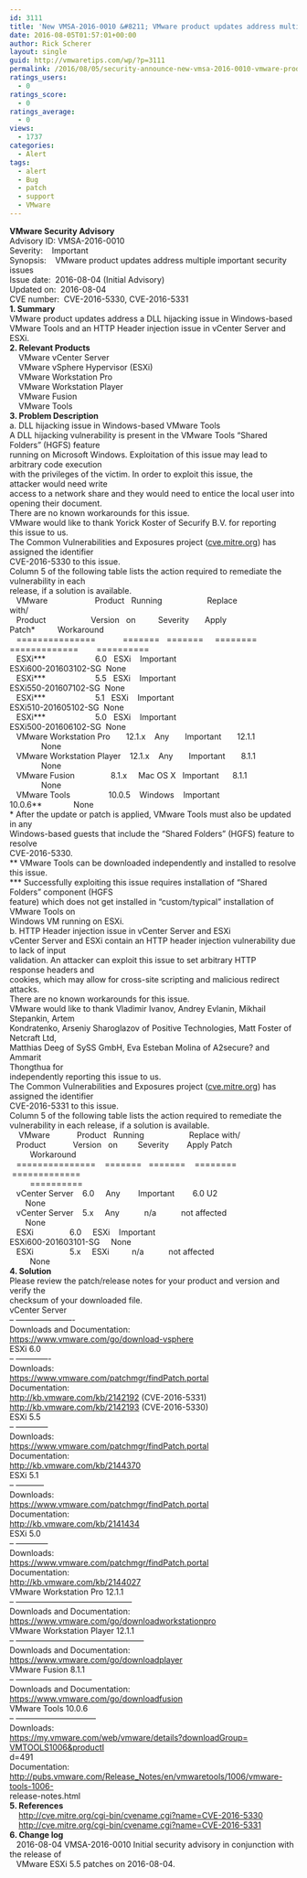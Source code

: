 ```yaml
---
id: 3111
title: 'New VMSA-2016-0010 &#8211; VMware product updates address multiple important security'
date: 2016-08-05T01:57:01+00:00
author: Rick Scherer
layout: single
guid: http://vmwaretips.com/wp/?p=3111
permalink: /2016/08/05/security-announce-new-vmsa-2016-0010-vmware-product-updates-address-multiple-important-security/
ratings_users:
  - 0
ratings_score:
  - 0
ratings_average:
  - 0
views:
  - 1737
categories:
  - Alert
tags:
  - alert
  - Bug
  - patch
  - support
  - VMware
---
```

<div>
  <strong>VMware Security Advisory</strong>
</div>

<div>
</div>

<div>
  Advisory ID: VMSA-2016-0010
</div>

<div>
  Severity:    Important
</div>

<div>
  Synopsis:    VMware product updates address multiple important security
</div>

<div>
  issues
</div>

<div>
  Issue date:  2016-08-04 (Initial Advisory)
</div>

<div>
  Updated on:  2016-08-04
</div>

<div>
  CVE number:  CVE-2016-5330, CVE-2016-5331
</div>

<div>
</div>

<div>
  <strong>1. Summary</strong>
</div>

<div>
</div>

<div>
  VMware product updates address a DLL hijacking issue in Windows-based
</div>

<div>
  VMware Tools and an HTTP Header injection issue in vCenter Server and ESXi.
</div>

<div>
  <!--more-->
</div>

<div>
</div>

<div>
  <strong>2. Relevant Products</strong>
</div>

<div>
</div>

<div>
      VMware vCenter Server
</div>

<div>
      VMware vSphere Hypervisor (ESXi)
</div>

<div>
      VMware Workstation Pro
</div>

<div>
      VMware Workstation Player
</div>

<div>
      VMware Fusion
</div>

<div>
      VMware Tools
</div>

<div>
</div>

<div>
  <strong>3. Problem Description</strong>
</div>

<div>
</div>

<div>
  a. DLL hijacking issue in Windows-based VMware Tools
</div>

<div>
</div>

<div>
</div>

<div>
  A DLL hijacking vulnerability is present in the VMware Tools &#8220;Shared
</div>

<div>
  Folders&#8221; (HGFS) feature
</div>

<div>
  running on Microsoft Windows. Exploitation of this issue may lead to
</div>

<div>
  arbitrary code execution
</div>

<div>
  with the privileges of the victim. In order to exploit this issue, the
</div>

<div>
  attacker would need write
</div>

<div>
  access to a network share and they would need to entice the local user into
</div>

<div>
  opening their document.
</div>

<div>
</div>

<div>
  There are no known workarounds for this issue.
</div>

<div>
</div>

<div>
  VMware would like to thank Yorick Koster of Securify B.V. for reporting
</div>

<div>
  this issue to us.
</div>

<div>
</div>

<div>
  The Common Vulnerabilities and Exposures project (<a href="http://cve.mitre.org/" target="_blank" data-saferedirecturl="https://www.google.com/url?hl=en&q=http://cve.mitre.org&source=gmail&ust=1471121784822000&usg=AFQjCNH7Z-sCXepSN9YEkYLhAz0huwIE2Q">cve.mitre.org</a>) has
</div>

<div>
  assigned the identifier
</div>

<div>
  CVE-2016-5330 to this issue.
</div>

<div>
</div>

<div>
  Column 5 of the following table lists the action required to remediate the
</div>

<div>
  vulnerability in each
</div>

<div>
  release, if a solution is available.
</div>

<div>
</div>

<div>
     VMware                     Product   Running                    Replace
</div>

<div>
  with/
</div>

<div>
     Product                    Version   on          Severity       Apply
</div>

<div>
  Patch*          Workaround
</div>

<div>
     ===============            =======   =======     ========
</div>

<div>
  =============        ==========
</div>

<div>
     ESXi***                      6.0   ESXi    Important
</div>

<div>
  ESXi600-201603102-SG  None
</div>

<div>
     ESXi***                      5.5   ESXi    Important
</div>

<div>
  ESXi550-201607102-SG  None
</div>

<div>
     ESXi***                      5.1   ESXi    Important
</div>

<div>
  ESXi510-201605102-SG  None
</div>

<div>
     ESXi***                      5.0   ESXi    Important
</div>

<div>
  ESXi500-201606102-SG  None
</div>

<div>
     VMware Workstation Pro       12.1.x    Any       Important       12.1.1
</div>

<div>
                None
</div>

<div>
     VMware Workstation Player    12.1.x    Any       Important       8.1.1
</div>

<div>
                None
</div>

<div>
     VMware Fusion                8.1.x     Mac OS X   Important      8.1.1
</div>

<div>
                None
</div>

<div>
     VMware Tools                 10.0.5    Windows    Important
</div>

<div>
  10.0.6**              None
</div>

<div>
</div>

<div>
  * After the update or patch is applied, VMware Tools must also be updated
</div>

<div>
  in any
</div>

<div>
  Windows-based guests that include the &#8220;Shared Folders&#8221; (HGFS) feature to
</div>

<div>
  resolve
</div>

<div>
  CVE-2016-5330.
</div>

<div>
</div>

<div>
  ** VMware Tools can be downloaded independently and installed to resolve
</div>

<div>
  this issue.
</div>

<div>
</div>

<div>
  *** Successfully exploiting this issue requires installation of &#8220;Shared
</div>

<div>
  Folders&#8221; component (HGFS
</div>

<div>
  feature) which does not get installed in &#8220;custom/typical&#8221; installation of
</div>

<div>
  VMware Tools on
</div>

<div>
  Windows VM running on ESXi.
</div>

<div>
</div>

<div>
</div>

<div>
  b. HTTP Header injection issue in vCenter Server and ESXi
</div>

<div>
</div>

<div>
  vCenter Server and ESXi contain an HTTP header injection vulnerability due
</div>

<div>
  to lack of input
</div>

<div>
  validation. An attacker can exploit this issue to set arbitrary HTTP
</div>

<div>
  response headers and
</div>

<div>
  cookies, which may allow for cross-site scripting and malicious redirect
</div>

<div>
  attacks.
</div>

<div>
</div>

<div>
  There are no known workarounds for this issue.
</div>

<div>
</div>

<div>
  VMware would like to thank Vladimir Ivanov, Andrey Evlanin, Mikhail
</div>

<div>
  Stepankin, Artem
</div>

<div>
  Kondratenko, Arseniy Sharoglazov of Positive Technologies, Matt Foster of
</div>

<div>
  Netcraft Ltd,
</div>

<div>
  Matthias Deeg of SySS GmbH, Eva Esteban Molina of A2secure? and Ammarit
</div>

<div>
  Thongthua for
</div>

<div>
  independently reporting this issue to us.
</div>

<div>
</div>

<div>
</div>

<div>
</div>

<div>
  The Common Vulnerabilities and Exposures project (<a href="http://cve.mitre.org/" target="_blank" data-saferedirecturl="https://www.google.com/url?hl=en&q=http://cve.mitre.org&source=gmail&ust=1471121784822000&usg=AFQjCNH7Z-sCXepSN9YEkYLhAz0huwIE2Q">cve.mitre.org</a>) has
</div>

<div>
  assigned the identifier
</div>

<div>
  CVE-2016-5331 to this issue.
</div>

<div>
</div>

<div>
</div>

<div>
</div>

<div>
  Column 5 of the following table lists the action required to remediate the
</div>

<div>
  vulnerability in each release, if a solution is available.
</div>

<div>
</div>

<div>
      VMware            Product   Running                    Replace with/
</div>

<div>
     Product            Version   on         Severity        Apply Patch
</div>

<div>
           Workaround
</div>

<div>
     ===============    =======   =======    ========        =============
</div>

<div>
           ==========
</div>

<div>
     vCenter Server    6.0     Any        Important        6.0 U2
</div>

<div>
         None
</div>

<div>
     vCenter Server    5.x     Any           n/a           not affected
</div>

<div>
         None
</div>

<div>
     ESXi                6.0     ESXi    Important
</div>

<div>
  ESXi600-201603101-SG     None
</div>

<div>
     ESXi                5.x     ESXi          n/a           not affected
</div>

<div>
           None
</div>

<div>
</div>

<div>
  <strong>4. Solution</strong>
</div>

<div>
</div>

<div>
  Please review the patch/release notes for your product and version and
</div>

<div>
  verify the
</div>

<div>
  checksum of your downloaded file.
</div>

<div>
</div>

<div>
  vCenter Server
</div>

<div>
  &#8211; &#8212;&#8212;&#8212;&#8212;&#8212;&#8212;&#8212;-
</div>

<div>
  Downloads and Documentation:
</div>

<div>
  <a href="https://www.vmware.com/go/download-vsphere" target="_blank" data-saferedirecturl="https://www.google.com/url?hl=en&q=https://www.vmware.com/go/download-vsphere&source=gmail&ust=1471121784822000&usg=AFQjCNE23zcRtAeHsiNla6_DGAxOw0IoIg">https://www.vmware.com/go/<wbr>download-vsphere</wbr></a>
</div>

<div>
</div>

<div>
  ESXi 6.0
</div>

<div>
  &#8211; &#8212;&#8212;&#8212;&#8212;-
</div>

<div>
  Downloads:
</div>

<div>
  <a href="https://www.vmware.com/patchmgr/findPatch.portal" target="_blank" data-saferedirecturl="https://www.google.com/url?hl=en&q=https://www.vmware.com/patchmgr/findPatch.portal&source=gmail&ust=1471121784822000&usg=AFQjCNGGR_KzGbzMFjEks1Feocp-buws2g">https://www.vmware.com/<wbr>patchmgr/findPatch.portal</wbr></a>
</div>

<div>
  Documentation:
</div>

<div>
  <a href="http://kb.vmware.com/kb/2142192" target="_blank" data-saferedirecturl="https://www.google.com/url?hl=en&q=http://kb.vmware.com/kb/2142192&source=gmail&ust=1471121784822000&usg=AFQjCNEH4IYkYeOIR4wtbuElW4ld6gpZ2g">http://kb.vmware.com/kb/<wbr>2142192</wbr></a> (CVE-2016-5331)
</div>

<div>
  <a href="http://kb.vmware.com/kb/2142193" target="_blank" data-saferedirecturl="https://www.google.com/url?hl=en&q=http://kb.vmware.com/kb/2142193&source=gmail&ust=1471121784822000&usg=AFQjCNGywoGX6CSV1PFlO6SPsjOzqTRwTg">http://kb.vmware.com/kb/<wbr>2142193</wbr></a> (CVE-2016-5330)
</div>

<div>
</div>

<div>
  ESXi 5.5
</div>

<div>
  &#8211; &#8212;&#8212;&#8212;&#8212;
</div>

<div>
  Downloads:
</div>

<div>
  <a href="https://www.vmware.com/patchmgr/findPatch.portal" target="_blank" data-saferedirecturl="https://www.google.com/url?hl=en&q=https://www.vmware.com/patchmgr/findPatch.portal&source=gmail&ust=1471121784822000&usg=AFQjCNGGR_KzGbzMFjEks1Feocp-buws2g">https://www.vmware.com/<wbr>patchmgr/findPatch.portal</wbr></a>
</div>

<div>
  Documentation:
</div>

<div>
  <a href="http://kb.vmware.com/kb/2144370" target="_blank" data-saferedirecturl="https://www.google.com/url?hl=en&q=http://kb.vmware.com/kb/2144370&source=gmail&ust=1471121784822000&usg=AFQjCNEYUX_TJyWaoi8IBfpPAEFV20S2ug">http://kb.vmware.com/kb/<wbr>2144370</wbr></a>
</div>

<div>
</div>

<div>
  ESXi 5.1
</div>

<div>
  &#8211; &#8212;&#8212;&#8212;&#8211;
</div>

<div>
  Downloads:
</div>

<div>
  <a href="https://www.vmware.com/patchmgr/findPatch.portal" target="_blank" data-saferedirecturl="https://www.google.com/url?hl=en&q=https://www.vmware.com/patchmgr/findPatch.portal&source=gmail&ust=1471121784822000&usg=AFQjCNGGR_KzGbzMFjEks1Feocp-buws2g">https://www.vmware.com/<wbr>patchmgr/findPatch.portal</wbr></a>
</div>

<div>
  Documentation:
</div>

<div>
  <a href="http://kb.vmware.com/kb/2141434" target="_blank" data-saferedirecturl="https://www.google.com/url?hl=en&q=http://kb.vmware.com/kb/2141434&source=gmail&ust=1471121784822000&usg=AFQjCNHLWN4bxqug6irJWEoLJUQZ8xzuOg">http://kb.vmware.com/kb/<wbr>2141434</wbr></a>
</div>

<div>
</div>

<div>
  ESXi 5.0
</div>

<div>
  &#8211; &#8212;&#8212;&#8212;&#8212;
</div>

<div>
  Downloads:
</div>

<div>
  <a href="https://www.vmware.com/patchmgr/findPatch.portal" target="_blank" data-saferedirecturl="https://www.google.com/url?hl=en&q=https://www.vmware.com/patchmgr/findPatch.portal&source=gmail&ust=1471121784822000&usg=AFQjCNGGR_KzGbzMFjEks1Feocp-buws2g">https://www.vmware.com/<wbr>patchmgr/findPatch.portal</wbr></a>
</div>

<div>
  Documentation:
</div>

<div>
  <a href="http://kb.vmware.com/kb/2144027" target="_blank" data-saferedirecturl="https://www.google.com/url?hl=en&q=http://kb.vmware.com/kb/2144027&source=gmail&ust=1471121784822000&usg=AFQjCNH5BitPtE9wJGKsgcURoW0Peh0mMw">http://kb.vmware.com/kb/<wbr>2144027</wbr></a>
</div>

<div>
</div>

<div>
  VMware Workstation Pro 12.1.1
</div>

<div>
  &#8211; &#8212;&#8212;&#8212;&#8212;&#8212;&#8212;&#8212;&#8212;&#8212;&#8212;<wbr>&#8212;&#8212;&#8212;&#8212;&#8211;</wbr>
</div>

<div>
  Downloads and Documentation:
</div>

<div>
  <a href="https://www.vmware.com/go/downloadworkstationpro" target="_blank" data-saferedirecturl="https://www.google.com/url?hl=en&q=https://www.vmware.com/go/downloadworkstationpro&source=gmail&ust=1471121784822000&usg=AFQjCNFiYb6ZnO9-Wzub2jLMerfBnBzWDQ">https://www.vmware.com/go/<wbr>downloadworkstationpro</wbr></a>
</div>

<div>
</div>

<div>
  VMware Workstation Player 12.1.1
</div>

<div>
  &#8211; &#8212;&#8212;&#8212;&#8212;&#8212;&#8212;&#8212;&#8212;&#8212;&#8212;<wbr>&#8212;&#8212;&#8212;&#8212;&#8212;&#8212;</wbr>
</div>

<div>
  Downloads and Documentation:
</div>

<div>
  <a href="https://www.vmware.com/go/downloadplayer" target="_blank" data-saferedirecturl="https://www.google.com/url?hl=en&q=https://www.vmware.com/go/downloadplayer&source=gmail&ust=1471121784822000&usg=AFQjCNFJop9RotuI4e6UHHinRwcz1nvmyg">https://www.vmware.com/go/<wbr>downloadplayer</wbr></a>
</div>

<div>
</div>

<div>
  VMware Fusion 8.1.1
</div>

<div>
  &#8211; &#8212;&#8212;&#8212;&#8212;&#8212;&#8212;&#8212;&#8212;&#8212;&#8211;
</div>

<div>
  Downloads and Documentation:
</div>

<div>
  <a href="https://www.vmware.com/go/downloadfusion" target="_blank" data-saferedirecturl="https://www.google.com/url?hl=en&q=https://www.vmware.com/go/downloadfusion&source=gmail&ust=1471121784822000&usg=AFQjCNF4hiEhLzXdT3w2wxCjK8kRKxb6TQ">https://www.vmware.com/go/<wbr>downloadfusion</wbr></a>
</div>

<div>
</div>

<div>
  VMware Tools 10.0.6
</div>

<div>
  &#8211; &#8212;&#8212;&#8212;&#8212;&#8212;&#8212;&#8212;&#8212;&#8212;&#8212;
</div>

<div>
  Downloads:
</div>

<div>
  <a href="https://my.vmware.com/web/vmware/details?downloadGroup=VMTOOLS1006&productI" target="_blank" data-saferedirecturl="https://www.google.com/url?hl=en&q=https://my.vmware.com/web/vmware/details?downloadGroup%3DVMTOOLS1006%26productI&source=gmail&ust=1471121784822000&usg=AFQjCNEeY8alsW0qjwggKE_n-7_cEKbSzg">https://my.vmware.com/web/<wbr>vmware/details?downloadGroup=<wbr>VMTOOLS1006&productI</wbr></wbr></a>
</div>

<div>
  d=491
</div>

<div>
  Documentation:
</div>

<div>
  <a href="http://pubs.vmware.com/Release_Notes/en/vmwaretools/1006/vmware-tools-1006-" target="_blank" data-saferedirecturl="https://www.google.com/url?hl=en&q=http://pubs.vmware.com/Release_Notes/en/vmwaretools/1006/vmware-tools-1006-&source=gmail&ust=1471121784822000&usg=AFQjCNGithF5hzbbnY0zzJBGbsjj4e9gSg">http://pubs.vmware.com/<wbr>Release_Notes/en/vmwaretools/<wbr>1006/vmware-tools-1006-</wbr></wbr></a>
</div>

<div>
  release-notes.html
</div>

<div>
</div>

<div>
</div>

<div>
  <strong>5. References</strong>
</div>

<div>
</div>

<div>
      <a href="http://cve.mitre.org/cgi-bin/cvename.cgi?name=CVE-2016-5330" target="_blank" data-saferedirecturl="https://www.google.com/url?hl=en&q=http://cve.mitre.org/cgi-bin/cvename.cgi?name%3DCVE-2016-5330&source=gmail&ust=1471121784822000&usg=AFQjCNEvAjfTbzcO53C8r2tdPMreTkFGmw">http://cve.mitre.org/cgi-bin/<wbr>cvename.cgi?name=CVE-2016-5330</wbr></a>
</div>

<div>
      <a href="http://cve.mitre.org/cgi-bin/cvename.cgi?name=CVE-2016-5331" target="_blank" data-saferedirecturl="https://www.google.com/url?hl=en&q=http://cve.mitre.org/cgi-bin/cvename.cgi?name%3DCVE-2016-5331&source=gmail&ust=1471121784822000&usg=AFQjCNGJoEUGCx-IpV_bXjHlTkjvXAeI9Q">http://cve.mitre.org/cgi-bin/<wbr>cvename.cgi?name=CVE-2016-5331</wbr></a>
</div>

<div>
</div>

<div>
  <strong>6. Change log</strong>
</div>

<div>
</div>

<div>
     2016-08-04 VMSA-2016-0010 Initial security advisory in conjunction with
</div>

<div>
  the release of
</div>

<div>
     VMware ESXi 5.5 patches on 2016-08-04.
</div>

<div>
</div>